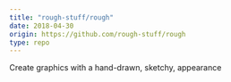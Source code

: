 ```yaml
---
title: "rough-stuff/rough"
date: 2018-04-30
origin: https://github.com/rough-stuff/rough
type: repo
---
```


Create graphics with a hand-drawn, sketchy, appearance